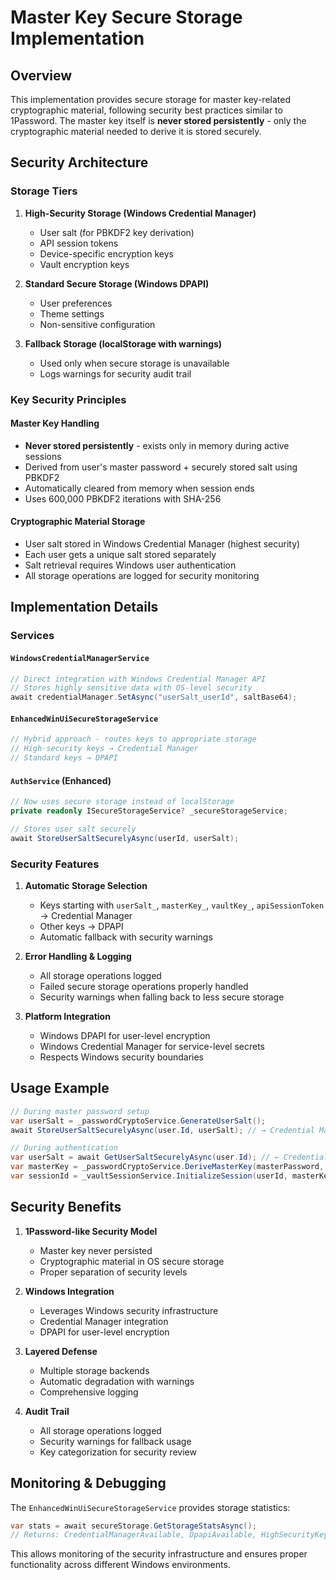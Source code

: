 # Master Key Secure Storage Implementation

## Overview

This implementation provides secure storage for master key-related cryptographic material, following security best practices similar to 1Password. The master key itself is **never stored persistently** - only the cryptographic material needed to derive it is stored securely.

## Security Architecture

### Storage Tiers

1. **High-Security Storage (Windows Credential Manager)**
   - User salt (for PBKDF2 key derivation)
   - API session tokens
   - Device-specific encryption keys
   - Vault encryption keys

2. **Standard Secure Storage (Windows DPAPI)**
   - User preferences
   - Theme settings
   - Non-sensitive configuration

3. **Fallback Storage (localStorage with warnings)**
   - Used only when secure storage is unavailable
   - Logs warnings for security audit trail

### Key Security Principles

#### Master Key Handling
- **Never stored persistently** - exists only in memory during active sessions
- Derived from user's master password + securely stored salt using PBKDF2
- Automatically cleared from memory when session ends
- Uses 600,000 PBKDF2 iterations with SHA-256

#### Cryptographic Material Storage
- User salt stored in Windows Credential Manager (highest security)
- Each user gets a unique salt stored separately
- Salt retrieval requires Windows user authentication
- All storage operations are logged for security monitoring

## Implementation Details

### Services

#### `WindowsCredentialManagerService`
```csharp
// Direct integration with Windows Credential Manager API
// Stores highly sensitive data with OS-level security
await credentialManager.SetAsync("userSalt_userId", saltBase64);
```

#### `EnhancedWinUiSecureStorageService`
```csharp
// Hybrid approach - routes keys to appropriate storage
// High-security keys → Credential Manager
// Standard keys → DPAPI
```

#### `AuthService` (Enhanced)
```csharp
// Now uses secure storage instead of localStorage
private readonly ISecureStorageService? _secureStorageService;

// Stores user salt securely
await StoreUserSaltSecurelyAsync(userId, userSalt);
```

### Security Features

1. **Automatic Storage Selection**
   - Keys starting with `userSalt_`, `masterKey_`, `vaultKey_`, `apiSessionToken` → Credential Manager
   - Other keys → DPAPI
   - Automatic fallback with security warnings

2. **Error Handling & Logging**
   - All storage operations logged
   - Failed secure storage operations properly handled
   - Security warnings when falling back to less secure storage

3. **Platform Integration**
   - Windows DPAPI for user-level encryption
   - Windows Credential Manager for service-level secrets
   - Respects Windows security boundaries

## Usage Example

```csharp
// During master password setup
var userSalt = _passwordCryptoService.GenerateUserSalt();
await StoreUserSaltSecurelyAsync(user.Id, userSalt); // → Credential Manager

// During authentication
var userSalt = await GetUserSaltSecurelyAsync(user.Id); // ← Credential Manager
var masterKey = _passwordCryptoService.DeriveMasterKey(masterPassword, userSalt);
var sessionId = _vaultSessionService.InitializeSession(userId, masterKey); // Memory only
```

## Security Benefits

1. **1Password-like Security Model**
   - Master key never persisted
   - Cryptographic material in OS secure storage
   - Proper separation of security levels

2. **Windows Integration**
   - Leverages Windows security infrastructure
   - Credential Manager integration
   - DPAPI for user-level encryption

3. **Layered Defense**
   - Multiple storage backends
   - Automatic degradation with warnings
   - Comprehensive logging

4. **Audit Trail**
   - All storage operations logged
   - Security warnings for fallback usage
   - Key categorization for security review

## Monitoring & Debugging

The `EnhancedWinUiSecureStorageService` provides storage statistics:

```csharp
var stats = await secureStorage.GetStorageStatsAsync();
// Returns: CredentialManagerAvailable, DpapiAvailable, HighSecurityKeysConfigured
```

This allows monitoring of the security infrastructure and ensures proper functionality across different Windows environments.
